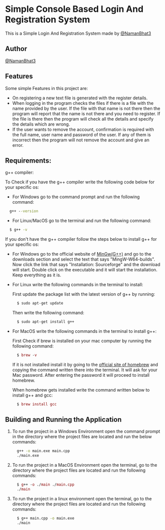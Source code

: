 
# Simple Console Based Login And Registration System

This is a Simple Login And Registration System made by [@NamanBhat3](https://github.com/NamanBhat3)

## Author

[@NamanBhat3](https://github.com/NamanBhat3)

  
## Features

Some simple Features in this project are:

- On registering a new text file is generated with the register details.
- When logging in the program checks the files if there is a file with the name provided by the user. If the file with that name is not there then the program will report that the name is not there and you need to register. If the file is there then the program will check all the details and specify the details which are wrong.
- If the user wants to remove the account, confirmation is required with the full name, user name and password of the user. If any of them is incorrect then the program will not remove the account and give an error.

  
## Requirements:

  g++ compiler:

  To Check if you have the g++ compiler write the following code below for your specific os:

  - For Windows go to the command prompt and run the following command:

  ```cmd
    g++ --version
  ```
  - For Linux/MacOS go to the terminal and run the following command:

  ```bash
    $ g++ -v
  ```
  
  If you don't have the g++ compiler follow the steps below to install g++ for your specific os:

   - For Windows go to the official website of [MinGw(G++)](http://mingw-w64.org/) and go to the downloads section and select the text that says "MingW-W64-builds". Now click the link that says "Installation: Sourceforge" and the download will start. Double click on the executable and it will start the installation. Keep everything as it is.

   - For Linux write the following commands in the terminal to install:

     First update the package list with the latest version of g++ by running:

     ```bash
       $ sudo apt-get update
     ```
     Then write the following command:

     ```bash
       $ sudo apt-get install g++
     ```
   - For MacOS write the following commands in the terminal to install g++:

     First Check if brew is installed on your mac computer by running the following command:

     ```mac
       $ brew -v
     ```
     If it is not installed install it by going to the [official site of homebrew]("https://brew.sh/") and copying the command written there into the terminal. It will ask for your Mac password. After entering the password it will proceed to install homebrew.

     When homebrew gets installed write the command written below to install g++ and gcc:

     ```mac
       $ brew install gcc
     ```
## Building and Running the Application

1. To run the project in a Windows Environment open the command prompt in the directory where the project files are located and run the below commands:

   ```cmd
     g++ -o main.exe main.cpp
     ./main.exe
   ```

2. To run the project in a MacOS Environment open the terminal, go to the directory where the project files are located and run the following commands:

   ```mac
     $ g++ -o ./main ./main.cpp
     ./main
   ```

3. To run the project in a linux environment open the terminal, go to the directory where the project files are located and run the following commands:
   ```bash
     $ g++ main.cpp -o main.exe
     ./main
   ```